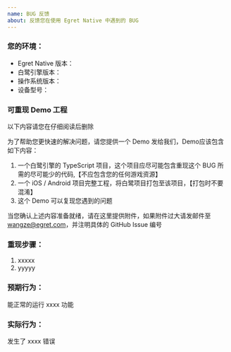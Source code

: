 ```yaml
---
name: BUG 反馈
about: 反馈您在使用 Egret Native 中遇到的 BUG
---
```



<!-- ⚠️⚠️ 请您按照如下模板提交您的问题 ⚠️⚠️ -->
<!-- ⚠️⚠️ 请在提交前先检查这些问题是否已经被重复提交 ⚠️⚠️-->

### 您的环境：

- Egret Native 版本：
- 白鹭引擎版本：
- 操作系统版本：
- 设备型号：



### 可重现 Demo 工程

以下内容请您在仔细阅读后删除

为了帮助您更快速的解决问题，请您提供一个 Demo 发给我们，Demo应该包含如下内容：

1. 一个白鹭引擎的 TypeScript 项目，这个项目应尽可能包含重现这个 BUG 所需的尽可能少的代码,【不应包含您的任何游戏资源】
2. 一个 iOS / Android 项目完整工程，将白鹭项目打包至该项目，【打包时不要混淆】
3. 这个 Demo 可以复现您遇到的问题

当您确认上述内容准备就绪，请在这里提供附件，如果附件过大请发邮件至 wangze@egret.com，并注明具体的 GitHub Issue 编号

### 重现步骤：

1. xxxxx
2. yyyyy


### 预期行为：

能正常的运行 xxxx 功能

### 实际行为：

发生了 xxxx 错误
